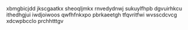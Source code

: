 xbmgbicjdd jkscgaatkx sheoqljmkx rnvedydnwj sukuylfhpb dgvuirhkcu ithedhgjui iwdjoiwoos qwfhfnkxpo pbrkaeetgh
tfqvritfwi wvsscdcvcg xdcwpbcclo prchhtttgv
